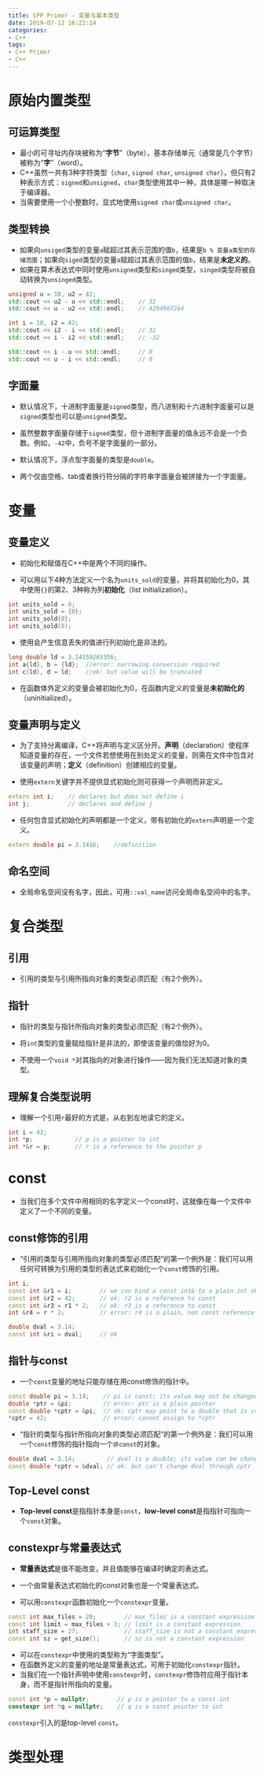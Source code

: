```yaml
---
title: CPP Primer - 变量与基本类型
date: 2019-07-12 16:22:14
categories:
- C++
tags:
- C++ Primer
- C++
---
```


# 原始内置类型

## 可运算类型

- 最小的可寻址内存块被称为“**字节**”（byte），基本存储单元（通常是几个字节）被称为“**字**”（word）。
- C++虽然一共有3种字符类型（`char`, `signed char`, `unsigned char`），但只有2种表示方式：`signed`和`unsigned`，`char`类型使用其中一种，具体是哪一种取决于编译器。
- 当需要使用一个小整数时，显式地使用`signed char`或`unsigned char`。
## 类型转换
- 如果向`unsiged`类型的变量`a`赋超过其表示范围的值`b`，结果是`b % 变量a类型的存储范围`；如果向`siged`类型的变量`a`赋超过其表示范围的值`b`，结果是**未定义的**。
- 如果在算术表达式中同时使用`unsigned`类型和`singed`类型，`singed`类型将被自动转换为`unsinged`类型。
```c++
unsigned u = 10, u2 = 42;
std::cout << u2 - u << std::endl;    // 32
std::cout << u - u2 << std::endl;    // 4294967264

int i = 10, i2 = 42;
std::cout << i2 - i << std::endl;    // 32
std::cout << i - i2 << std::endl;    // -32

std::cout << i - u << std::endl;     // 0
std::cout << u - i << std::endl;     // 0
```

## 字面量

- 默认情况下，十进制字面量是`signed`类型，而八进制和十六进制字面量可以是`signed`类型也可以是`unsigned`类型。
- 虽然整数字面量存储于`signed`类型，但十进制字面量的值永远不会是一个负数。例如，`-42`中，负号不是字面量的一部分。

- 默认情况下，浮点型字面量的类型是`double`。
- 两个仅由空格、tab或者换行符分隔的字符串字面量会被拼接为一个字面量。

# 变量

## 变量定义

- 初始化和赋值在C++中是两个不同的操作。

- 可以用以下4种方法定义一个名为`units_sold`的变量，并将其初始化为0，其中使用`{}`的第2、3种称为列**初始化**（list initialization）。
```c++
int units_sold = 0;
int units_sold = {0};
int units_sold{0};
int units_sold(0);
```

- 使用会产生信息丢失的值进行列初始化是非法的。
```c++
long double ld = 3.14159265356;
int a{ld}, b = {ld};  //error: narrowing conversion required
int c(ld), d = ld;    //ok: but value will be truncated
```

- 在函数体外定义的变量会被初始化为0，在函数内定义的变量是**未初始化的**（uninitialized）。

## 变量声明与定义

- 为了支持分离编译，C++将声明与定义区分开。**声明**（declaration）使程序知道变量的存在，一个文件若想使用在别处定义的变量，则需在文件中包含对该变量的声明；**定义**（definition）创建相应的变量。

- 使用`extern`关键字并不提供显式初始化则可获得一个声明而非定义。
```c++
extern int i;    // declares but does not define i
int j;           // declares and define j
```

- 任何包含显式初始化的声明都是一个定义，带有初始化的`extern`声明是一个定义。
```c++
extern double pi = 3.1416;    //definition
```

## 命名空间

- 全局命名空间没有名字，因此，可用`::val_name`访问全局命名空间中的名字。

# 复合类型

## 引用

- 引用的类型与引用所指向对象的类型必须匹配（有2个例外）。

## 指针

- 指针的类型与指针所指向对象的类型必须匹配（有2个例外）。
- 将`int`类型的变量赋给指针是非法的，即使该变量的值恰好为0。

- 不使用一个`void *`对其指向的对象进行操作——因为我们无法知道对象的类型。

## 理解复合类型说明

- 理解一个引用`r`最好的方式是，从右到左地读它的定义。
```c++
int i = 42;
int *p;            // p is a pointer to int
int *&r = p;       // r is a reference to the pointer p
```

# const

- 当我们在多个文件中用相同的名字定义一个const时，这就像在每一个文件中定义了一个不同的变量。

## const修饰的引用

- “引用的类型与引用所指向对象的类型必须匹配”的第一个例外是：我们可以用任何可转换为引用的类型的表达式来初始化一个`const`修饰的引用。
```c++
int i;
const int &r1 = i;        // we can bind a const int& to a plain int object
const int &r2 = 42;       // ok: r2 is a reference to const
const int &r3 = r1 * 2;   // ok: r3 is a reference to const
int &r4 = r * 2;          // error: r4 is a plain, non const reference

double dval = 3.14;
const int &ri = dval;     // ok
```

## 指针与const

- 一个`const`变量的地址只能存储在用const修饰的指针中。
```c++
const double pi = 3.14;    // pi is const; its value may not be changed
double *ptr = &pi;         // error: ptr is a plain pointer
const double *cptr = &pi;  // ok: cptr may point to a double that is const
*cptr = 42;                // error: cannot assign to *cptr
```
- “指针的类型与指针所指向对象的类型必须匹配”的第一个例外是：我们可以用一个`const`修饰的指针指向一个`非const`的对象。
```c++
double dval = 3.14;         // dval is a double; its value can be changed
const double *cptr = &dval; // ok: but can't change dval through cptr
```

## Top-Level const

- **Top-level const**是指指针本身是`const`，**low-level const**是指指针可指向一个`const`对象。

## constexpr与常量表达式

- **常量表达式**是值不能改变，并且值能够在编译时确定的表达式。
- 一个由常量表达式初始化的const对象也是一个常量表达式。

- 可以用`constexpr`函数初始化一个`constexpr`变量。
```c++
const int max_files = 20;        // max_files is a constant expression
const int limit = max_files + 1; // limit is a constant expression
int staff_size = 27;             // staff_size is not a constant expression
const int sz = get_size();       // sz is not a constant expression
```

- 可以在`constexpr`中使用的类型称为“字面类型”。
- 在函数外定义的变量的地址是常量表达式，可用于初始化`constexpr`指针。
- 当我们在一个指针声明中使用`constexpr`时，`constexpr`修饰符应用于指针本身，而不是指针所指向的变量。
```c++
const int *p = nullptr;        // p is a pointer to a const int
constexpr int *q = nullptr;    // q is a const pointer to int
```

`constexpr`引入的是top-level `const`。

# 类型处理

